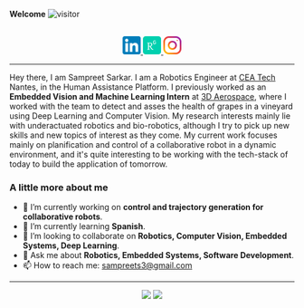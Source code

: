 
__Welcome__ ![visitor](https://visitor-badge.glitch.me/badge?page_id=sampreets3.sampreets3)

<p align="center">
<br/>

<a href="https://www.linkedin.com/in/sampreets3/">
    <img alt=" Sampreet Sarkar | LinkedIn" width="32px" src="res/imgs/linkedin.svg"/>
</a>

<a href="https://www.researchgate.net/profile/Sampreet-Sarkar">
    <img alt=" Sampreet Sarkar | ResearchGate" width="32px" src="res/imgs/researchgate.svg"/>
</a>

<a href="https://www.instagram.com/sampreetsarkar">
  <img alt="Sampreet Sarkar | Instagram" width="32px" src="res/imgs/instagram.svg"/>
</a>
</p>

---

Hey there, I am Sampreet Sarkar. I am a Robotics Engineer at [CEA Tech](www.cea-tech.fr) Nantes, in the Human Assistance Platform. I previously worked as an __Embedded Vision and Machine Learning Intern__ at [3D Aerospace](https://www.3daerospace.eu), where I worked with the team to detect and asses the health of grapes in a vineyard using Deep Learning and Computer Vision. My research interests mainly lie with underactuated robotics and bio-robotics, although I try to pick up new skills and new topics of interest as they come. My current work focuses mainly on planification and control of a collaborative robot in a dynamic environment, and it's quite interesting to be working with the tech-stack of today to build the application of tomorrow.

### A little more about me

- 🔭 I’m currently working on __control and trajectory generation for collaborative robots__.
- 🌱 I’m currently learning __Spanish__.
- 👯 I’m looking to collaborate on __Robotics, Computer Vision, Embedded Systems, Deep Learning__.
- 💬 Ask me about __Robotics, Embedded Systems, Software Development__.
- 📫 How to reach me: [sampreets3@gmail.com](mailto:sampreets3@gmail.com)

---

<p align="center">
<img height="180em" src="https://github-readme-stats.vercel.app/api?username=sampreets3&show_icons=true&hide_border=true&&count_private=true&include_all_commits=true"/>
<img height="180em" src="https://github-readme-stats.vercel.app/api/top-langs/?username=sampreets3&layout=compact&langs_count=8">
</p>
